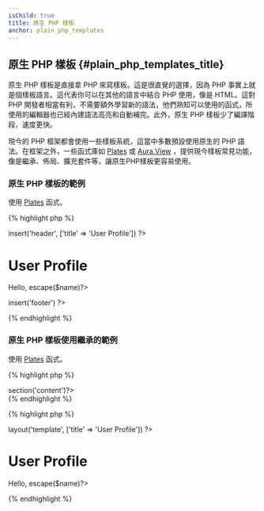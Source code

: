 ```yaml
---
isChild: true
title: 原生 PHP 樣板 
anchor: plain_php_templates
---
```


## 原生 PHP 樣板 {#plain_php_templates_title}

原生 PHP 樣板是直接拿 PHP 來寫樣板。這是很直覺的選擇，因為 PHP 事實上就是個樣板語言。這代表你可以在其他的語言中結合 PHP 使用，像是 HTML。這對 PHP 開發者相當有利，不需要額外學習新的語法，他們熟知可以使用的函式，所使用的編輯器也已經內建語法高亮和自動補完。此外，原生 PHP 樣板少了編譯階段，速度更快。

現今的 PHP 框架都會使用一些樣板系統，這當中多數預設使用原生的 PHP 語法。在框架之外，一些函式庫如 [Plates](http://platesphp.com/) 或 [Aura.View](https://github.com/auraphp/Aura.View) ，提供現今樣板常見功能，像是繼承、佈局、擴充套件等，讓原生PHP樣板更容易使用。

### 原生 PHP 樣板的範例

使用 [Plates](http://platesphp.com/) 函式。

{% highlight php %}
<?php // user_profile.php ?>

<?php $this->insert('header', ['title' => 'User Profile']) ?>

<h1>User Profile</h1>
<p>Hello, <?=$this->escape($name)?></p>

<?php $this->insert('footer') ?>
{% endhighlight %}

### 原生 PHP 樣板使用繼承的範例

使用 [Plates](http://platesphp.com/) 函式。

{% highlight php %}
<?php // template.php ?>

<html>
<head>
    <title><?=$title?></title>
</head>
<body>

<main>
    <?=$this->section('content')?>
</main>

</body>
</html>
{% endhighlight %}

{% highlight php %}
<?php // user_profile.php ?>

<?php $this->layout('template', ['title' => 'User Profile']) ?>

<h1>User Profile</h1>
<p>Hello, <?=$this->escape($name)?></p>
{% endhighlight %}
